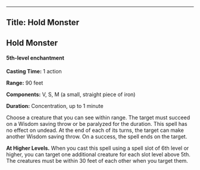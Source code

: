 -------------------------
Title: Hold Monster
-------------------------

## Hold Monster

#### 5th-level enchantment


**Casting Time:** 1 action

**Range:** 90 feet

**Components:** V, S, M (a small, straight piece of
iron)

**Duration:** Concentration, up to 1 minute


Choose a creature that you can see within range. The target must succeed
on a Wisdom saving throw or be paralyzed for the duration. This spell
has no effect on undead. At the end of each of its turns, the target can
make another Wisdom saving throw. On a success, the spell ends on the
target.

**At Higher Levels.** When you cast this spell using a spell
slot of 6th level or higher, you can target one additional creature for
each slot level above 5th. The creatures must be within 30 feet of each
other when you target them.



